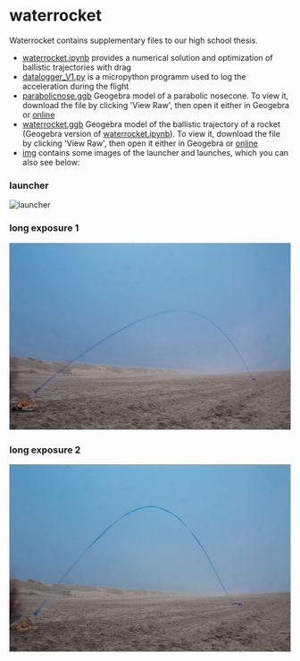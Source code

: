 # waterrocket
Waterrocket contains supplementary files to our high school thesis.
* [waterrocket.ipynb](https://github.com/eckp/waterrocket/blob/master/waterrocket.ipynb) provides a numerical solution and optimization of ballistic trajectories with drag
* [datalogger_V1.py](https://github.com/eckp/waterrocket/blob/master/datalogger_V1.py) is a micropython programm used to log the acceleration during the flight
* [parabolicnose.ggb](https://github.com/eckp/waterrocket/blob/master/parabolicnose.ggb) Geogebra model of a parabolic nosecone. To view it, download the file by clicking 'View Raw', then open it either in Geogebra or [online](https://www.geogebra.org/graphing)
* [waterrocket.ggb](https://github.com/eckp/waterrocket/blob/master/waterrocket.ggb) Geogebra model of the ballistic trajectory of a rocket (Geogebra version of [waterrocket.ipynb](https://github.com/eckp/waterrocket/blob/master/waterrocket.ipynb)). To view it, download the file by clicking 'View Raw', then open it either in Geogebra or [online](https://www.geogebra.org/graphing)
* [img](https://github.com/eckp/waterrocket/tree/master/img) contains some images of the launcher and launches, which you can also see below:

### launcher
![launcher](/img/launcher.jpg?raw=true "launcher")

### long exposure 1
![long_exposure_1](/img/long_exposure1.jpg?raw=true "long exposure 1")

### long exposure 2
![long_exposure_2](/img/long_exposure2.jpg?raw=true "long exposure 2")
